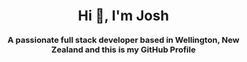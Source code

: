 <h1 align="center">Hi 👋, I'm Josh</h1>
<h3 align="center">A passionate full stack developer based in Wellington, New Zealand and this is my GitHub Profile</h3>
